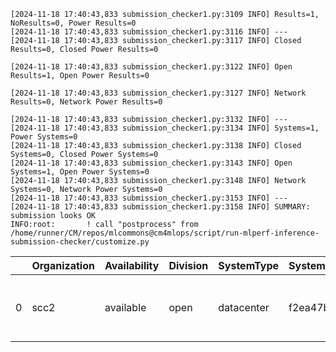 ```
[2024-11-18 17:40:43,833 submission_checker1.py:3109 INFO] Results=1, NoResults=0, Power Results=0
[2024-11-18 17:40:43,833 submission_checker1.py:3116 INFO] ---
[2024-11-18 17:40:43,833 submission_checker1.py:3117 INFO] Closed Results=0, Closed Power Results=0

[2024-11-18 17:40:43,833 submission_checker1.py:3122 INFO] Open Results=1, Open Power Results=0

[2024-11-18 17:40:43,833 submission_checker1.py:3127 INFO] Network Results=0, Network Power Results=0

[2024-11-18 17:40:43,833 submission_checker1.py:3132 INFO] ---
[2024-11-18 17:40:43,833 submission_checker1.py:3134 INFO] Systems=1, Power Systems=0
[2024-11-18 17:40:43,833 submission_checker1.py:3138 INFO] Closed Systems=0, Closed Power Systems=0
[2024-11-18 17:40:43,833 submission_checker1.py:3143 INFO] Open Systems=1, Open Power Systems=0
[2024-11-18 17:40:43,833 submission_checker1.py:3148 INFO] Network Systems=0, Network Power Systems=0
[2024-11-18 17:40:43,833 submission_checker1.py:3153 INFO] ---
[2024-11-18 17:40:43,833 submission_checker1.py:3158 INFO] SUMMARY: submission looks OK
INFO:root:       ! call "postprocess" from /home/runner/CM/repos/mlcommons@cm4mlops/script/run-mlperf-inference-submission-checker/customize.py

```

|    | Organization   | Availability   | Division   | SystemType   | SystemName   | Platform                                                      | Model               | MlperfModel         | Scenario   |   Result | Accuracy                                                     |   number_of_nodes | host_processor_model_name        |   host_processors_per_node |   host_processor_core_count | accelerator_model_name   |   accelerators_per_node | Location                                                                                                    | framework   | operating_system                              | notes                             |   compliance |   errors | version   |   inferred | has_power   | Units     | weight_data_types   |
|---:|:---------------|:---------------|:-----------|:-------------|:-------------|:--------------------------------------------------------------|:--------------------|:--------------------|:-----------|---------:|:-------------------------------------------------------------|------------------:|:---------------------------------|---------------------------:|----------------------------:|:-------------------------|------------------------:|:------------------------------------------------------------------------------------------------------------|:------------|:----------------------------------------------|:----------------------------------|-------------:|---------:|:----------|-----------:|:------------|:----------|:--------------------|
|  0 | scc2           | available      | open       | datacenter   | f2ea47b0a016 | f2ea47b0a016-nvidia_original-gpu-tensorrt-vdefault-scc24-main | stable-diffusion-xl | stable-diffusion-xl | Offline    |  7.46497 | CLIP_SCORE: 16.63159880042076  FID_SCORE: 234.62921308614995 |                 1 | AMD EPYC 9754 128-Core Processor |                          2 |                         128 | NVIDIA H100 80GB HBM3    |                       6 | open/scc2/results/f2ea47b0a016-nvidia_original-gpu-tensorrt-vdefault-scc24-main/stable-diffusion-xl/offline | TensorRT    | Ubuntu 20.04 (linux-6.1.0-27-amd64-glibc2.31) | Automated by MLCommons CM v3.3.3. |            1 |        0 | v4.1      |          0 | False       | Samples/s | int8                |